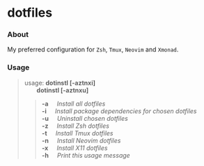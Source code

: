 # dotfiles
### About
My preferred configuration for `Zsh`, `Tmux`, `Neovim` and `Xmonad`.
### Usage
> usage: **dotinstl [-aztnxi]** <br />
> &#9; &nbsp; &nbsp; &nbsp;  &nbsp;**dotinstl [-aztnxu]**
> > **-a** &nbsp; &nbsp; *Install all dotfiles* <br />
**-i** &nbsp; &nbsp; *Install package dependencies for chosen dotfiles* <br />
**-u** &nbsp; &nbsp; *Uninstall chosen dotfiles* <br />
**-z** &nbsp; &nbsp; *Install Zsh dotfiles* <br />
**-t** &nbsp; &nbsp; *Install Tmux dotfiles* <br />
**-n** &nbsp; &nbsp; *Install Neovim dotfiles* <br />
**-x** &nbsp; &nbsp; *Install X11 dotfiles* <br />
**-h** &nbsp; &nbsp; *Print this usage message* <br />

